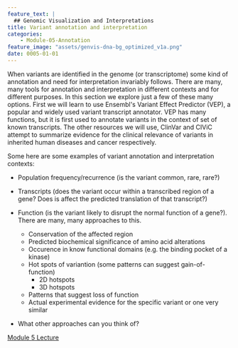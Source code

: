 ```yaml
---
feature_text: |
  ## Genomic Visualization and Interpretations
title: Variant annotation and interpretation
categories:
    - Module-05-Annotation
feature_image: "assets/genvis-dna-bg_optimized_v1a.png"
date: 0005-01-01
---
```


When variants are identified in the genome (or transcriptome) some kind of annotation and need for interpretation invariably follows. There are many, many tools for annotation and interpretation in different contexts and for different purposes. In this section we explore just a few of these many options. First we will learn to use Ensembl's Variant Effect Predictor (VEP), a popular and widely used variant transcript annotator. VEP has many functions, but it is first used to annotate variants in the context of set of known transcripts. The other resources we will use, ClinVar and CIViC attempt to summarize evidence for the clinical relevance of variants in inherited human diseases and cancer respectively.

Some here are some examples of variant annotation and interpretation contexts:
* Population frequency/recurrence (is the variant common, rare, rare?)
* Transcripts (does the variant occur within a transcribed region of a gene? Does is affect the predicted translation of that transcript?)
* Function (is the variant likely to disrupt the normal function of a gene?). There are many, many approaches to this.
  * Conservation of the affected region
  * Predicted biochemical significance of amino acid alterations
  * Occurence in know functional domains (e.g. the binding pocket of a kinase)
  * Hot spots of variantion (some patterns can suggest gain-of-function)
    * 2D hotspots
    * 3D hotspots
  * Patterns that suggest loss of function
  * Actual experimental evidence for the specific variant or one very similar

* What other approaches can you think of?

[Module 5 Lecture](https://github.com/griffithlab/gen-viz-lectures/raw/master/GenViz_Module5_Lecture.pdf)
